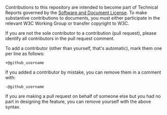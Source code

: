 Contributions to this repository are intended to become part of Technical Reports governed by the
[Software and Document License](https://www.w3.org/Consortium/Legal/copyright-software). To make substantive contributions to documents, you must either participate
in the relevant W3C Working Group or transfer copyright to W3C.

If you are not the sole contributor to a contribution (pull request), please identify all 
contributors in the pull request comment.

To add a contributor (other than yourself, that's automatic), mark them one per line as follows:

```
+@github_username
```

If you added a contributor by mistake, you can remove them in a comment with:

```
-@github_username
```

If you are making a pull request on behalf of someone else but you had no part in designing the 
feature, you can remove yourself with the above syntax.
